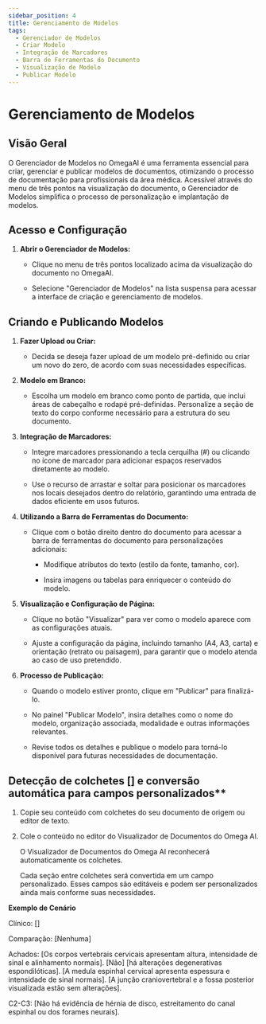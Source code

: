 ```yaml
---
sidebar_position: 4
title: Gerenciamento de Modelos
tags:
  - Gerenciador de Modelos
  - Criar Modelo
  - Integração de Marcadores
  - Barra de Ferramentas do Documento
  - Visualização de Modelo
  - Publicar Modelo
---
```


# Gerenciamento de Modelos

## Visão Geral

O Gerenciador de Modelos no OmegaAI é uma ferramenta essencial para criar, gerenciar e publicar modelos de documentos, otimizando o processo de documentação para profissionais da área médica. Acessível através do menu de três pontos na visualização do documento, o Gerenciador de Modelos simplifica o processo de personalização e implantação de modelos.

## Acesso e Configuração

1.  **Abrir o Gerenciador de Modelos:**

    - Clique no menu de três pontos localizado acima da visualização do documento no OmegaAI.

    - Selecione "Gerenciador de Modelos" na lista suspensa para acessar a interface de criação e gerenciamento de modelos.

## Criando e Publicando Modelos

1.  **Fazer Upload ou Criar:**

    - Decida se deseja fazer upload de um modelo pré-definido ou criar um novo do zero, de acordo com suas necessidades específicas.

2.  **Modelo em Branco:**

    - Escolha um modelo em branco como ponto de partida, que inclui áreas de cabeçalho e rodapé pré-definidas. Personalize a seção de texto do corpo conforme necessário para a estrutura do seu documento.

3.  **Integração de Marcadores:**

    - Integre marcadores pressionando a tecla cerquilha (#) ou clicando no ícone de marcador para adicionar espaços reservados diretamente ao modelo.

    - Use o recurso de arrastar e soltar para posicionar os marcadores nos locais desejados dentro do relatório, garantindo uma entrada de dados eficiente em usos futuros.

4.  **Utilizando a Barra de Ferramentas do Documento:**

    - Clique com o botão direito dentro do documento para acessar a barra de ferramentas do documento para personalizações adicionais:

      - Modifique atributos do texto (estilo da fonte, tamanho, cor).

      - Insira imagens ou tabelas para enriquecer o conteúdo do modelo.

5.  **Visualização e Configuração de Página:**

    - Clique no botão "Visualizar" para ver como o modelo aparece com as configurações atuais.

    - Ajuste a configuração da página, incluindo tamanho (A4, A3, carta) e orientação (retrato ou paisagem), para garantir que o modelo atenda ao caso de uso pretendido.

6.  **Processo de Publicação:**

    - Quando o modelo estiver pronto, clique em "Publicar" para finalizá-lo.

    - No painel "Publicar Modelo", insira detalhes como o nome do modelo, organização associada, modalidade e outras informações relevantes.

    - Revise todos os detalhes e publique o modelo para torná-lo disponível para futuras necessidades de documentação.

## Detecção de colchetes [] e conversão automática para campos personalizados**

1. Copie seu conteúdo com colchetes do seu documento de origem ou editor de texto.

2. Cole o conteúdo no editor do Visualizador de Documentos do Omega AI.

   O Visualizador de Documentos do Omega AI reconhecerá automaticamente os colchetes.

   Cada seção entre colchetes será convertida em um campo personalizado. Esses campos são editáveis e podem ser personalizados ainda mais conforme suas necessidades.

**Exemplo de Cenário**

Clínico: []

Comparação: [Nenhuma]

Achados: [Os corpos vertebrais cervicais apresentam altura, intensidade de sinal e alinhamento normais]. [Não] [há alterações degenerativas espondilóticas]. [A medula espinhal cervical apresenta espessura e intensidade de sinal normais]. [A junção craniovertebral e a fossa posterior visualizada estão sem alterações].

C2-C3: [Não há evidência de hérnia de disco, estreitamento do canal espinhal ou dos forames neurais].